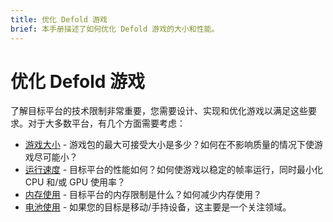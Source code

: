 ```yaml
---
title: 优化 Defold 游戏
brief: 本手册描述了如何优化 Defold 游戏的大小和性能。
---
```


# 优化 Defold 游戏
了解目标平台的技术限制非常重要，您需要设计、实现和优化游戏以满足这些要求。对于大多数平台，有几个方面需要考虑：

* [游戏大小](/manuals/optimization-size) - 游戏包的最大可接受大小是多少？如何在不影响质量的情况下使游戏尽可能小？
* [运行速度](/manuals/optimization-speed) - 目标平台的性能如何？如何使游戏以稳定的帧率运行，同时最小化 CPU 和/或 GPU 使用率？
* [内存使用](/manuals/optimization-memory) - 目标平台的内存限制是什么？如何减少内存使用？
* [电池使用](/manuals/optimization-battery) - 如果您的目标是移动/手持设备，这主要是一个关注领域。
